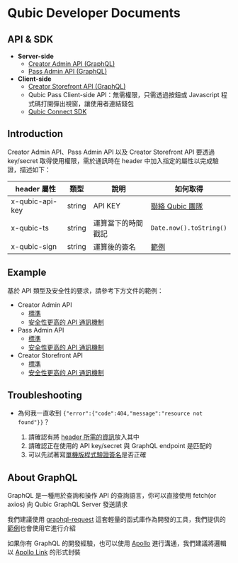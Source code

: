 # Qubic Developer Documents

## API & SDK

- **Server-side**
  - [Creator Admin API (GraphQL)](./creator-admin/README.md)
  - [Pass Admin API (GraphQL)](./pass-admin/README.md)
- **Client-side**
  - [Creator Storefront API (GraphQL)](./creator-storefront/README.md)
  - Qubic Pass Client-side API：無需權限，只需透過按鈕或 Javascript 程式碼打開彈出視窗，讓使用者連結錢包
  - [Qubic Connect SDK](https://github.com/getamis/qubic-connect#readme)

## Introduction

Creator Admin API、Pass Admin API 以及 Creator Storefront API 要透過 key/secret 取得使用權限，需於通訊時在 header 中加入指定的屬性以完成驗證，描述如下：

| header 屬性     | 類型   | 說明               | 如何取得                                             |
| --------------- | ------ | ------------------ | ---------------------------------------------------- |
| x-qubic-api-key | string | API KEY            | [聯絡 Qubic 團隊](https://www.qubic.market/#contact) |
| x-qubic-ts      | string | 運算當下的時間戳記 | `Date.now().toString()`                              |
| x-qubic-sign    | string | 運算後的簽名       | [範例](#example)                                     |

## Example

基於 API 類型及安全性的要求，請參考下方文件的範例：

- Creator Admin API
  - [標準](./creator-admin/README.md#usage)
  - [安全性更高的 API 通訊機制](./creator-admin/README.md#secure-usage)
- Pass Admin API
  - [標準](./pass-admin/README.md#usage)
  - [安全性更高的 API 通訊機制](./pass-admin/README.md#secure-usage)
- Creator Storefront API
  - [標準](./creator-storefront/README.md#usage)
  - [安全性更高的 API 通訊機制](./creator-storefront/README.md#secure-usage)

## Troubleshooting

- 為何我一直收到 `{"error":{"code":404,"message":"resource not found"}}`？

  1.  請確認有將 [header 所需的資訊](#introduction)放入其中
  2.  請確認正在使用的 API key/secret 與 GraphQL endpoint 是匹配的
  3.  可以先試著寫[單機版程式驗證簽名](./sign/README.md)是否正確

## About GraphQL

GraphQL 是一種用於查詢和操作 API 的查詢語言，你可以直接使用 fetch(or axios) 向 Qubic GraphQL Server 發送請求

我們建議使用 [graphql-request](https://github.com/prisma-labs/graphql-request) 這套輕量的函式庫作為開發的工具，我們提供的[範例](#example)也會使用它進行介紹

如果你有 GraphQL 的開發經驗，也可以使用 [Apollo](https://www.apollographql.com/) 進行溝通，我們建議將邏輯以 [Apollo Link](https://www.apollographql.com/docs/react/api/link/introduction/) 的形式封裝
